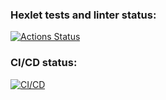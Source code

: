 ### Hexlet tests and linter status:
[![Actions Status](https://github.com/AllegroGH/devops-for-programmers-project-74/actions/workflows/hexlet-check.yml/badge.svg)](https://github.com/AllegroGH/devops-for-programmers-project-74/actions)

### CI/CD status:
[![CI/CD](https://github.com/AllegroGH/devops-for-programmers-project-74/actions/workflows/push.yml/badge.svg)](https://github.com/AllegroGH/devops-for-programmers-project-74/actions/workflows/push.yml)